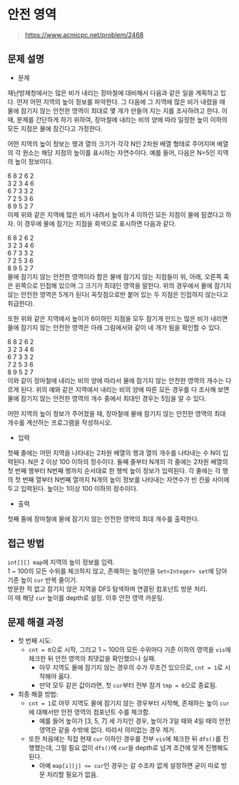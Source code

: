 # 안전 영역

> https://www.acmicpc.net/problem/2468

## 문제 설명

- 문제

재난방재청에서는 많은 비가 내리는 장마철에 대비해서 다음과 같은 일을 계획하고 있다. 먼저 어떤 지역의 높이 정보를 파악한다. 그 다음에 그 지역에 많은 비가 내렸을 때 물에 잠기지 않는 안전한 영역이 최대로 몇
개가 만들어 지는 지를 조사하려고 한다. 이때, 문제를 간단하게 하기 위하여, 장마철에 내리는 비의 양에 따라 일정한 높이 이하의 모든 지점은 물에 잠긴다고 가정한다.

어떤 지역의 높이 정보는 행과 열의 크기가 각각 N인 2차원 배열 형태로 주어지며 배열의 각 원소는 해당 지점의 높이를 표시하는 자연수이다. 예를 들어, 다음은 N=5인 지역의 높이 정보이다.

6 8 2 6 2  
3 2 3 4 6  
6 7 3 3 2  
7 2 5 3 6  
8 9 5 2 7  
이제 위와 같은 지역에 많은 비가 내려서 높이가 4 이하인 모든 지점이 물에 잠겼다고 하자. 이 경우에 물에 잠기는 지점을 회색으로 표시하면 다음과 같다.

6 8 2 6 2  
3 2 3 4 6  
6 7 3 3 2  
7 2 5 3 6  
8 9 5 2 7  
물에 잠기지 않는 안전한 영역이라 함은 물에 잠기지 않는 지점들이 위, 아래, 오른쪽 혹은 왼쪽으로 인접해 있으며 그 크기가 최대인 영역을 말한다. 위의 경우에서 물에 잠기지 않는 안전한 영역은 5개가 된다(
꼭짓점으로만 붙어 있는 두 지점은 인접하지 않는다고 취급한다).

또한 위와 같은 지역에서 높이가 6이하인 지점을 모두 잠기게 만드는 많은 비가 내리면 물에 잠기지 않는 안전한 영역은 아래 그림에서와 같이 네 개가 됨을 확인할 수 있다.

6 8 2 6 2  
3 2 3 4 6  
6 7 3 3 2  
7 2 5 3 6  
8 9 5 2 7  
이와 같이 장마철에 내리는 비의 양에 따라서 물에 잠기지 않는 안전한 영역의 개수는 다르게 된다. 위의 예와 같은 지역에서 내리는 비의 양에 따른 모든 경우를 다 조사해 보면 물에 잠기지 않는 안전한 영역의 개수
중에서 최대인 경우는 5임을 알 수 있다.

어떤 지역의 높이 정보가 주어졌을 때, 장마철에 물에 잠기지 않는 안전한 영역의 최대 개수를 계산하는 프로그램을 작성하시오.

- 입력

첫째 줄에는 어떤 지역을 나타내는 2차원 배열의 행과 열의 개수를 나타내는 수 N이 입력된다. N은 2 이상 100 이하의 정수이다. 둘째 줄부터 N개의 각 줄에는 2차원 배열의 첫 번째 행부터 N번째 행까지
순서대로 한 행씩 높이 정보가 입력된다. 각 줄에는 각 행의 첫 번째 열부터 N번째 열까지 N개의 높이 정보를 나타내는 자연수가 빈 칸을 사이에 두고 입력된다. 높이는 1이상 100 이하의 정수이다.

- 출력

첫째 줄에 장마철에 물에 잠기지 않는 안전한 영역의 최대 개수를 출력한다.

## 접근 방법

`int[][] map`에 지역의 높이 정보를 입력.  
1 ~ 100의 모든 수위를 체크하지 않고, 존재하는 높이만을 `Set<Integer> set`에 담아 기준 높이 `cur` 반복 줄이기.  
방문한 적 없고 잠기지 않은 지역을 DFS 탐색하며 연결된 컴포넌트 방문 처리.  
이 때 해당 `cur` 높이를 depth로 설정. 이후 안전 영역 카운팅.

## 문제 해결 과정

- 첫 번째 시도:
    - `cnt = 0`으로 시작, 그리고 1 ~ 100의 모든 수위마다 기준 이하의 영역을 `vis`에 체크한 뒤 안전 영역의 최댓값을 확인했으나 실패.
        - 아무 지역도 물에 잠기지 않는 경우의 수가 무조건 있으므로, `cnt = 1`로 시작해야 옳다.
        - 만약 모두 같은 값이라면, 첫 `cur`부터 전부 잠겨 `tmp = 0`으로 종료됨.
- 최종 해결 방법:
    - `cnt = 1`로 아무 지역도 물에 잠기지 않는 경우부터 시작해, 존재하는 높이 `cur`에 대해서만 안전 영역의 컴포넌트 수를 체크함.
        - 예를 들어 높이가 [3, 5, 7] 세 가지인 경우, 높이가 3일 때와 4일 때의 안전 영역은 같을 수밖에 없다. 따라서 의미없는 경우 제거.
    - 또한 처음에는 직접 현재 `cur` 이하인 경우를 전부 `vis`에 체크한 뒤 `dfs()`를 진행했는데, 그럴 필요 없이 `dfs()`에 `cur`을 depth로 넘겨 조건에 맞게 진행해도 된다.
        - 아예 `map[i][j] <= cur`인 경우는 갈 수조차 없게 설정하면 굳이 따로 방문 처리할 필요가 없음.
